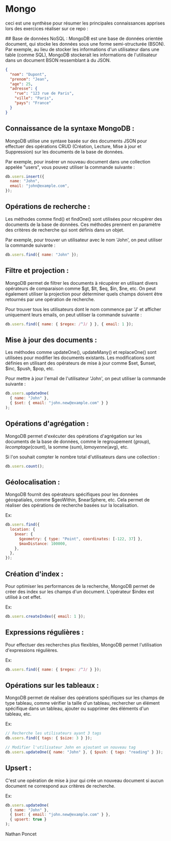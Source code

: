 # Mongo

ceci est une synthèse pour résumer les principales connaissances apprises lors des exercices réaliser sur ce repo :

## Base de données NoSQL :
MongoDB est une base de données orientée document, qui stocke les données sous une forme semi-structurée (BSON). Par exemple, au lieu de stocker les informations d'un utilisateur dans une table (comme SQL), MongoDB stockerait les informations de l'utilisateur dans un document BSON ressemblant à du JSON.

```json
{
  "nom": "Dupont",
  "prenom": "Jean",
  "age": 25,
  "adresse": {
    "rue": "123 rue de Paris",
    "ville": "Paris",
    "pays": "France"
  }
}
```

## Connaissance de la syntaxe MongoDB :

MongoDB utilise une syntaxe basée sur des documents JSON pour effectuer des opérations CRUD (Création, Lecture, Mise à jour et Suppression) sur les documents de la base de données.

Par exemple, pour insérer un nouveau document dans une collection appelée "users", vous pouvez utiliser la commande suivante :

```javascript
db.users.insert({
  name: "John",
  email: "john@example.com",
});
```

## Opérations de recherche :

Les méthodes comme find() et findOne() sont utilisées pour récupérer des documents de la base de données. Ces méthodes prennent en paramètre des critères de recherche qui sont définis dans un objet.

Par exemple, pour trouver un utilisateur avec le nom 'John', on peut utiliser la commande suivante :

```javascript
db.users.find({ name: "John" });
```

## Filtre et projection :

MongoDB permet de filtrer les documents à récupérer en utilisant divers opérateurs de comparaison comme $gt, $lt, $eq, $in, $ne, etc. On peut également utiliser la projection pour déterminer quels champs doivent être retournés par une opération de recherche.

Pour trouver tous les utilisateurs dont le nom commence par 'J' et afficher uniquement leurs emails, on peut utiliser la commande suivante :

```javascript
db.users.find({ name: { $regex: /^J/ } }, { email: 1 });
```

## Mise à jour des documents :

Les méthodes comme updateOne(), updateMany() et replaceOne() sont utilisées pour modifier les documents existants. Les modifications sont définies en utilisant des opérateurs de mise à jour comme $set, $unset, $inc, $push, $pop, etc.

Pour mettre à jour l'email de l'utilisateur 'John', on peut utiliser la commande suivante :

```javascript
db.users.updateOne(
  { name: "John" },
  { $set: { email: "john.new@example.com" } }
);
```

## Opérations d'agrégation :

MongoDB permet d'exécuter des opérations d'agrégation sur les documents de la base de données, comme le regroupement ($group), le comptage ($count), la somme ($sum), la moyenne ($avg), etc.

Si l'on souhait compter le nombre total d'utilisateurs dans une collection :

```javascript
db.users.count();
```

## Géolocalisation :

MongoDB fournit des opérateurs spécifiques pour les données géospatiales, comme $geoWithin, $nearSphere, etc. Cela permet de réaliser des opérations de recherche basées sur la localisation.

Ex:

```javascript
db.users.find({
  location: {
    $near: {
      $geometry: { type: "Point", coordinates: [-122, 37] },
      $maxDistance: 100000,
    },
  },
});
```

## Création d'index :

Pour optimiser les performances de la recherche, MongoDB permet de créer des index sur les champs d'un document. L'opérateur $index est utilisé à cet effet.

Ex:

```javascript
db.users.createIndex({ email: 1 });
```

## Expressions régulières :

Pour effectuer des recherches plus flexibles, MongoDB permet l'utilisation d'expressions régulières.

Ex:

```javascript
db.users.find({ name: { $regex: /^J/ } });
```

## Opérations sur les tableaux :

MongoDB permet de réaliser des opérations spécifiques sur les champs de type tableau, comme vérifier la taille d'un tableau, rechercher un élément spécifique dans un tableau, ajouter ou supprimer des éléments d'un tableau, etc.

Ex:

```javascript
// Recherche les utilisateurs ayant 3 tags
db.users.find({ tags: { $size: 3 } });

// Modifier l'utilisateur John en ajoutant un nouveau tag
db.users.updateOne({ name: "John" }, { $push: { tags: "reading" } });
```

## Upsert :

C'est une opération de mise à jour qui crée un nouveau document si aucun document ne correspond aux critères de recherche.

Ex:

```javascript
db.users.updateOne(
  { name: "John" },
  { $set: { email: "john.new@example.com" } },
  { upsert: true }
);
```

Nathan Poncet
